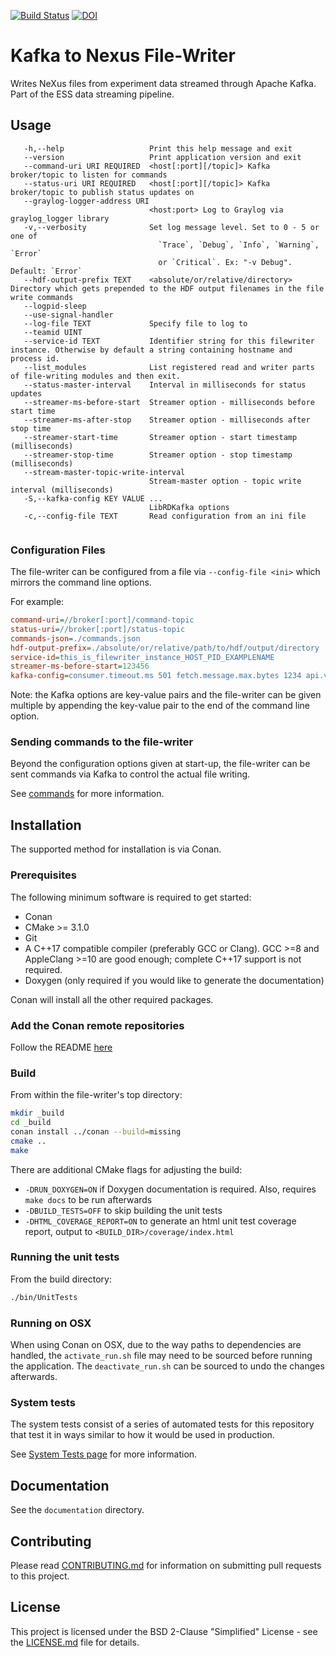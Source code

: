 [![Build Status](https://jenkins.esss.dk/dm/job/ess-dmsc/job/kafka-to-nexus/job/master/badge/icon)](https://jenkins.esss.dk/dm/job/ess-dmsc/job/kafka-to-nexus/job/master/)
[![DOI](https://zenodo.org/badge/81435658.svg)](https://zenodo.org/badge/latestdoi/81435658)


# Kafka to Nexus File-Writer

Writes NeXus files from experiment data streamed through Apache Kafka.
Part of the ESS data streaming pipeline.

## Usage

```
   -h,--help                   Print this help message and exit
   --version                   Print application version and exit
   --command-uri URI REQUIRED  <host[:port][/topic]> Kafka broker/topic to listen for commands
   --status-uri URI REQUIRED   <host[:port][/topic]> Kafka broker/topic to publish status updates on
   --graylog-logger-address URI
                               <host:port> Log to Graylog via graylog_logger library
   -v,--verbosity              Set log message level. Set to 0 - 5 or one of
                                 `Trace`, `Debug`, `Info`, `Warning`, `Error`
                                 or `Critical`. Ex: "-v Debug". Default: `Error`
   --hdf-output-prefix TEXT    <absolute/or/relative/directory> Directory which gets prepended to the HDF output filenames in the file write commands
   --logpid-sleep              
   --use-signal-handler        
   --log-file TEXT             Specify file to log to
   --teamid UINT               
   --service-id TEXT           Identifier string for this filewriter instance. Otherwise by default a string containing hostname and process id.
   --list_modules              List registered read and writer parts of file-writing modules and then exit.
   --status-master-interval    Interval in milliseconds for status updates
   --streamer-ms-before-start  Streamer option - milliseconds before start time
   --streamer-ms-after-stop    Streamer option - milliseconds after stop time
   --streamer-start-time       Streamer option - start timestamp (milliseconds)
   --streamer-stop-time        Streamer option - stop timestamp (milliseconds)
   --stream-master-topic-write-interval
                               Stream-master option - topic write interval (milliseconds)
   -S,--kafka-config KEY VALUE ...
                               LibRDKafka options
   -c,--config-file TEXT       Read configuration from an ini file
 
```

### Configuration Files

The file-writer can be configured from a file via `--config-file <ini>` which mirrors the command line options.

For example:

```ini
command-uri=//broker[:port]/command-topic
status-uri=//broker[:port]/status-topic
commands-json=./commands.json
hdf-output-prefix=./absolute/or/relative/path/to/hdf/output/directory
service-id=this_is_filewriter_instance_HOST_PID_EXAMPLENAME
streamer-ms-before-start=123456
kafka-config=consumer.timeout.ms 501 fetch.message.max.bytes 1234 api.version.request true
```

Note: the Kafka options are key-value pairs and the file-writer can be given multiple by appending the key-value pair to 
the end of the command line option.

### Sending commands to the file-writer

Beyond the configuration options given at start-up, the file-writer can be sent commands via Kafka to control the actual file writing.

See [commands](documentation/commands.md) for more information.

## Installation

The supported method for installation is via Conan.

### Prerequisites

The following minimum software is required to get started:

- Conan
- CMake >= 3.1.0
- Git
- A C++17 compatible compiler (preferably GCC or Clang).
GCC >=8 and AppleClang >=10 are good enough; complete C++17 support is not required.
- Doxygen (only required if you would like to generate the documentation)

Conan will install all the other required packages.

### Add the Conan remote repositories

Follow the README [here](https://github.com/ess-dmsc/conan-configuration)

### Build

From within the file-writer's top directory:

```bash
mkdir _build
cd _build
conan install ../conan --build=missing
cmake ..
make
```

There are additional CMake flags for adjusting the build:
* `-DRUN_DOXYGEN=ON` if Doxygen documentation is required. Also, requires `make docs` to be run afterwards
* `-DBUILD_TESTS=OFF` to skip building the unit tests
* `-DHTML_COVERAGE_REPORT=ON` to generate an html unit test coverage report, output to `<BUILD_DIR>/coverage/index.html`

### Running the unit tests

From the build directory:

```bash
./bin/UnitTests
```

### Running on OSX

When using Conan on OSX, due to the way paths to dependencies are handled,
the `activate_run.sh` file may need to be sourced before running the application. The
`deactivate_run.sh` can be sourced to undo the changes afterwards.

### System tests

The system tests consist of a series of automated tests for this repository that test it in ways similar to how it would 
be used in production.

See [System Tests page](system-tests/README.md) for more information.

## Documentation

See the `documentation` directory.

## Contributing

Please read [CONTRIBUTING.md](CONTRIBUTING.md) for information on submitting pull requests to this project.

## License

This project is licensed under the BSD 2-Clause "Simplified" License - see the [LICENSE.md](LICENSE.md) file for details.
